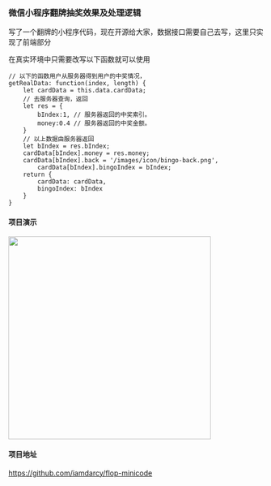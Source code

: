 ### 微信小程序翻牌抽奖效果及处理逻辑
写了一个翻牌的小程序代码，现在开源给大家，数据接口需要自己去写，这里只实现了前端部分

在真实环境中只需要改写以下函数就可以使用

```
// 以下的函数用户从服务器得到用户的中奖情况，
getRealData: function(index, length) {
    let cardData = this.data.cardData;
    // 去服务器查询，返回
    let res = {
        bIndex:1, // 服务器返回的中奖索引。
        money:0.4 // 服务器返回的中奖金额。
    }
    // 以上数据由服务器返回
    let bIndex = res.bIndex;
    cardData[bIndex].money = res.money;
    cardData[bIndex].back = '/images/icon/bingo-back.png',
        cardData[bIndex].bingoIndex = bIndex;
    return {
        cardData: cardData,
        bingoIndex: bIndex
    }
}

```

#### 项目演示

<img width="400" src="http://lucky-other.meiweiyuxian.com/github/flop-demo.gif"/>

#### 项目地址

https://github.com/iamdarcy/flop-minicode
